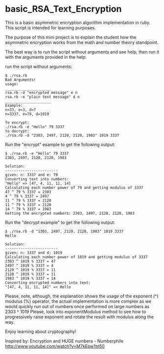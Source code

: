 basic_RSA_Text_Encryption
=========================

This is a basic asymmetric encryption algorithm implementation in ruby. This script is intended for learning purposes.

The purpose of this mini project is to explain the student how the asymmetric encryption works from the math and number theory standpoint.

The best way is to run the script without arguments and see help, then run it with the arguments provided in the help:

run the script without arguments:

	$ ./rsa.rb 
	Bad Arguments!
	usage:
	_____________________
	rsa.rb -d "encrypted message" e n
	rsa.rb -e "plain text message" d n
	_____________________
	Example:
	n=33, e=3, d=7
	n=3337, e=79, d=1019

	To encrypt:
	./rsa.rb -e "Hello" 79 3337
	to decrypt:
	./rsa.rb -d "2303, 2497, 2120, 2120, 1983" 1019 3337

Run the "encrypt" example to get the following output:

	$ ./rsa.rb -e "Hello" 79 3337
	2303, 2497, 2120, 2120, 1983

	Solution:
	------------------------
	given: n: 3337 and e: 79
	Converting text into numbers:
	"Hello" => [47, 4, 11, 11, 14]
	Calculating each number power of 79 and getting modulus of 3337
	47 ^ 79 % 3337 = 2303
	4 ^ 79 % 3337 = 2497
	11 ^ 79 % 3337 = 2120
	11 ^ 79 % 3337 = 2120
	14 ^ 79 % 3337 = 1983
	Getting the encrypted numbers: 2303, 2497, 2120, 2120, 1983

Run the "decrypt example" to get the following output:

	$ ./rsa.rb -d "2303, 2497, 2120, 2120, 1983" 1019 3337
	Hello

	Solution:
	------------------------
	given: n: 3337 and d: 1019
	Calculating each number power of 1019 and getting modulus of 3337
	2303 ^ 1019 % 3337 = 47
	2497 ^ 1019 % 3337 = 4
	2120 ^ 1019 % 3337 = 11
	2120 ^ 1019 % 3337 = 11
	1983 ^ 1019 % 3337 = 14
	Converting encrypted numbers into text:
	"[47, 4, 11, 11, 14]" => Hello

Please, note, although, the explanation shows the usage of the exponent (^) modulus (%) operator, the actual implementation is more complex as we would quickly run out of numbers once performed on large numbers as 2303 ^ 1019
Please, look into exponentModulus method to see how to progressively raise exponent and rotate the result with modulus along the way.

Enjoy learning about cryptography!

Inspired by:
Encryption and HUGE numbers - Numberphile
	http://www.youtube.com/watch?v=M7kEpw1tn50
